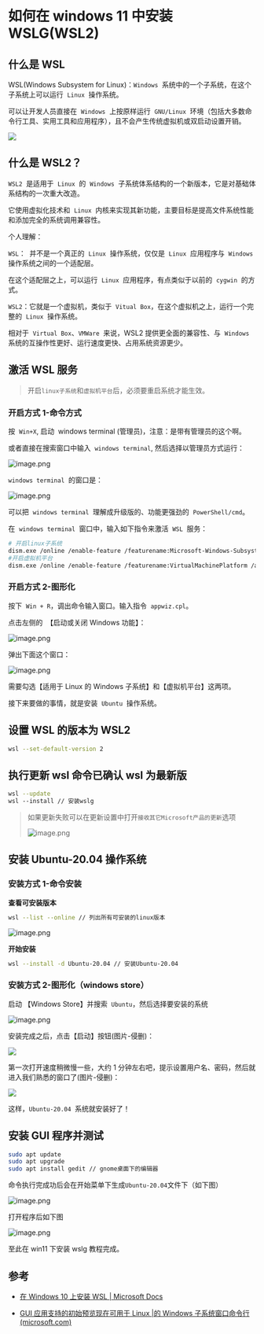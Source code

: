 # 如何在 windows 11 中安装 WSLG(WSL2)

## 什么是 WSL

WSL(Windows Subsystem for Linux)：`Windows`  系统中的一个子系统，在这个子系统上可以运行  `Linux`  操作系统。

可以让开发人员直接在  `Windows`  上按原样运行  `GNU/Linux`  环境（包括大多数命令行工具、实用工具和应用程序），且不会产生传统虚拟机或双启动设置开销。

![](https://p3-juejin.byteimg.com/tos-cn-i-k3u1fbpfcp/45d50080824c40da96b269053664222a~tplv-k3u1fbpfcp-zoom-1.image)

## 什么是 WSL2？

`WSL2`  是适用于  `Linux`  的  `Windows`  子系统体系结构的一个新版本，它是对基础体系结构的一次重大改造。

它使用虚拟化技术和  `Linux`  内核来实现其新功能，主要目标是提高文件系统性能和添加完全的系统调用兼容性。

个人理解：

`WSL`：  并不是一个真正的  `Linux`  操作系统，仅仅是  `Linux`  应用程序与  `Windows`  操作系统之间的一个适配层。

在这个适配层之上，可以运行  `Linux`  应用程序，有点类似于以前的  `cygwin`  的方式。

`WSL2`：它就是一个虚拟机，类似于  `Vitual Box`，在这个虚拟机之上，运行一个完整的  `Linux`  操作系统。

相对于  `Virtual Box`、`VMWare`  来说，WSL2 提供更全面的兼容性、与  `Windows`  系统的互操作性更好、运行速度更快、占用系统资源更少。

## 激活 WSL 服务

> 开启`linux子系统`和`虚拟机平台`后，必须要重启系统才能生效。

### 开启方式 1-命令方式

按  `Win+X`, 启动  windows terminal (管理员)，注意：是带有管理员的这个啊。

或者直接在搜索窗口中输入  `windows terminal`, 然后选择以管理员方式运行：

![image.png](https://p9-juejin.byteimg.com/tos-cn-i-k3u1fbpfcp/b1221a22ba054d9480a96713567ee734~tplv-k3u1fbpfcp-watermark.image)

`windows terminal`  的窗口是：

![image.png](https://p6-juejin.byteimg.com/tos-cn-i-k3u1fbpfcp/2c78ca52f5b0451d8250a84ea82229c7~tplv-k3u1fbpfcp-watermark.image)

可以把  `windows terminal`  理解成升级版的、功能更强劲的  `PowerShell/cmd`。

在  `windows terminal`  窗口中，输入如下指令来激活  `WSL`  服务：

```bash
# 开启linux子系统
dism.exe /online /enable-feature /featurename:Microsoft-Windows-Subsystem-Linux /all /norestart
#开启虚拟机平台
dism.exe /online /enable-feature /featurename:VirtualMachinePlatform /all /norestart
```

### 开启方式 2-图形化

按下  `Win + R`，调出命令输入窗口。输入指令  `appwiz.cpl`。

点击左侧的  【启动或关闭 Windows 功能】：

![image.png](https://p3-juejin.byteimg.com/tos-cn-i-k3u1fbpfcp/d3c481c6878e45beb65f27b326d97da1~tplv-k3u1fbpfcp-watermark.image)

弹出下面这个窗口：

![image.png](https://p9-juejin.byteimg.com/tos-cn-i-k3u1fbpfcp/162fdc9d9ab0400c942f4fbb38b387c5~tplv-k3u1fbpfcp-watermark.image)

需要勾选【适用于 Linux 的 Windows 子系统】和【虚拟机平台】这两项。

接下来要做的事情，就是安装  `Ubuntu`  操作系统。

## 设置 WSL 的版本为 WSL2

```bash
wsl --set-default-version 2
```

## 执行更新 wsl 命令已确认 wsl 为最新版

```bash
wsl --update
wsl --install // 安装wslg
```

> 如果更新失败可以在更新设置中打开`接收其它Microsoft产品的更新`选项
>
> ![image.png](https://p6-juejin.byteimg.com/tos-cn-i-k3u1fbpfcp/8d28342e25a445e686cdaeb2885d6c15~tplv-k3u1fbpfcp-watermark.image)

## 安装 Ubuntu-20.04 操作系统

### 安装方式 1-命令安装

**查看可安装版本**

```bash
wsl --list --online // 列出所有可安装的linux版本
```

![image.png](https://p3-juejin.byteimg.com/tos-cn-i-k3u1fbpfcp/a295c7db89d141e7a27ccfdb6d6262c4~tplv-k3u1fbpfcp-watermark.image)

**开始安装**

```bash
wsl --install -d Ubuntu-20.04 // 安装Ubuntu-20.04
```

### 安装方式 2-图形化（windows store）

启动 【Windows Store】并搜索  `Ubuntu`，然后选择要安装的系统

![image.png](https://p1-juejin.byteimg.com/tos-cn-i-k3u1fbpfcp/934fde56c8fc482b94ef3da24602b0c0~tplv-k3u1fbpfcp-watermark.image)

安装完成之后，点击【启动】按钮(图片-侵删)：

![](https://p3-juejin.byteimg.com/tos-cn-i-k3u1fbpfcp/3fc2cd342b6f4f54a92fb8d986958099~tplv-k3u1fbpfcp-zoom-1.image)

第一次打开速度稍微慢一些，大约 1 分钟左右吧，提示设置用户名、密码，然后就进入我们熟悉的窗口了(图片-侵删)：

![](https://p3-juejin.byteimg.com/tos-cn-i-k3u1fbpfcp/1e8b7a77d1f34fab8bd9ec0f7ee6bacb~tplv-k3u1fbpfcp-zoom-1.image)

这样，`Ubuntu-20.04`  系统就安装好了！

## 安装 GUI 程序并测试

```bash
sudo apt update
sudo apt upgrade
sudo apt install gedit // gnome桌面下的编辑器
```

命令执行完成功后会在开始菜单下生成`Ubuntu-20.04`文件下（如下图）

![image.png](https://p1-juejin.byteimg.com/tos-cn-i-k3u1fbpfcp/98a18d0226de44c68b337ca86deaa675~tplv-k3u1fbpfcp-watermark.image)

打开程序后如下图

![image.png](https://p9-juejin.byteimg.com/tos-cn-i-k3u1fbpfcp/3f1f8fb44158460e86cf42091f8d1b8d~tplv-k3u1fbpfcp-watermark.image)

至此在 win11 下安装 wslg 教程完成。

## 参考

-   [在 Windows 10 上安装 WSL | Microsoft Docs](https://docs.microsoft.com/zh-cn/windows/wsl/install-win10)

-   [GUI 应用支持的初始预览现在可用于 Linux |的 Windows 子系统窗口命令行 (microsoft.com)](https://devblogs.microsoft.com/commandline/the-initial-preview-of-gui-app-support-is-now-available-for-the-windows-subsystem-for-linux-2/#getting-started-with-this-feature)
